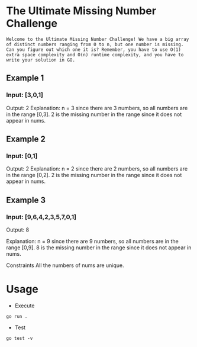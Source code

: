 # The Ultimate Missing Number Challenge
```Welcome to the Ultimate Missing Number Challenge! We have a big array of distinct numbers ranging from 0 to n, but one number is missing. Can you figure out which one it is? Remember, you have to use O(1) extra space complexity and O(n) runtime complexity, and you have to write your solution in GO.```

## Example 1
### Input: [3,0,1]
Output: 2
Explanation: n = 3 since there are 3 numbers, so all numbers are in the range [0,3]. 2 is the missing number in the range since it does not appear in nums.

## Example 2
### Input: [0,1]
Output: 2
Explanation: n = 2 since there are 2 numbers, so all numbers are in the range [0,2]. 2 is the missing number in the range since it does not appear in nums.

## Example 3
### Input: [9,6,4,2,3,5,7,0,1]
Output: 8

Explanation: n = 9 since there are 9 numbers, so all numbers are in the range [0,9]. 8 is the missing number in the range since it does not appear in nums.

Constraints
All the numbers of nums are unique.


# Usage 

- Execute 

```shell
go run .
```

- Test 

```shell
go test -v
```
